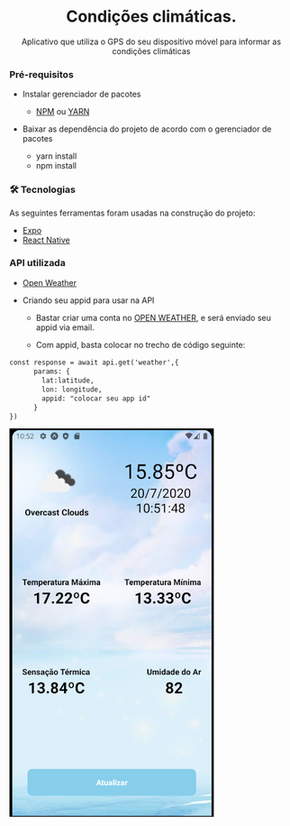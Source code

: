 <h1 align="center"> Condições climáticas.</h1>

<p align="center">Aplicativo que utiliza o GPS do seu dispositivo móvel para informar as condições climáticas</p>

### Pré-requisitos

- Instalar gerenciador de pacotes
  - [NPM](https://www.npmjs.com/get-npm) ou [YARN](https://classic.yarnpkg.com/pt-BR/docs/install/#windows-stable)

- Baixar as dependência do projeto de acordo com o gerenciador de pacotes
  - yarn install
  - npm install
  

### 🛠 Tecnologias

As seguintes ferramentas foram usadas na construção do projeto:

- [Expo](https://expo.io/)
- [React Native](https://reactnative.dev/)

### API utilizada

  - [Open Weather](https://openweathermap.org/current)

  - Criando seu appid para usar na API
     - Bastar criar uma conta no [OPEN WEATHER](https://home.openweathermap.org/users/sign_up), e será enviado seu 
     appid via email.

     - Com appid, basta colocar no trecho de código seguinte: 

  ```
  const response = await api.get('weather',{
        params: {
          lat:latitude,
          lon: longitude,
          appid: "colocar seu app id"
        }
  })
```

![alt text](https://github.com/ericsonscodeler/clima/blob/master/src/assets/clima.PNG?raw=true)







